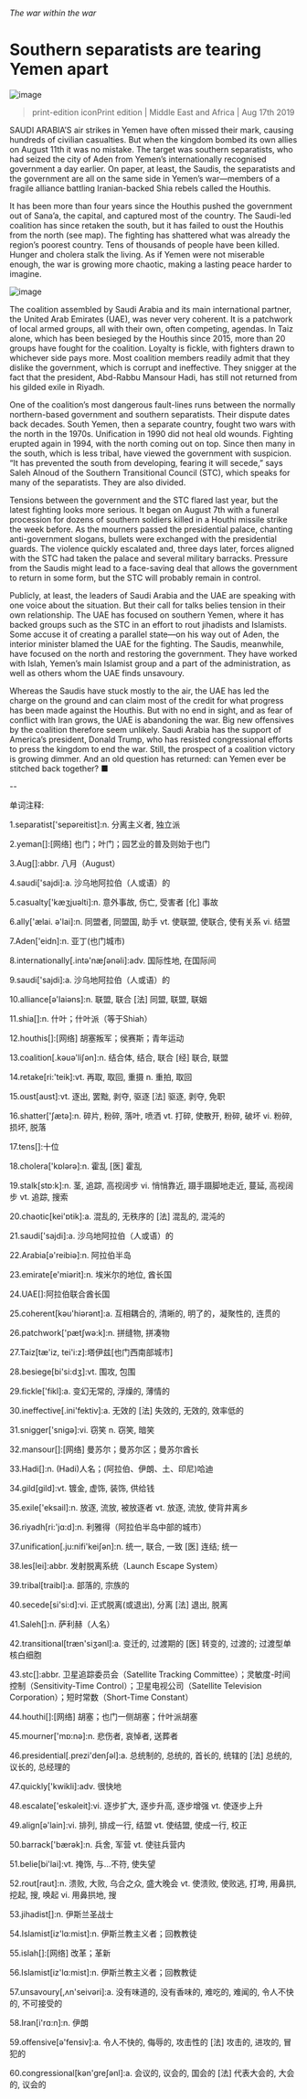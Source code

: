 ###### The war within the war
# Southern separatists are tearing Yemen apart 
![image](images/20190817_MAP501.jpg) 
> print-edition iconPrint edition | Middle East and Africa | Aug 17th 2019 
SAUDI ARABIA’S air strikes in Yemen have often missed their mark, causing hundreds of civilian casualties. But when the kingdom bombed its own allies on August 11th it was no mistake. The target was southern separatists, who had seized the city of Aden from Yemen’s internationally recognised government a day earlier. On paper, at least, the Saudis, the separatists and the government are all on the same side in Yemen’s war—members of a fragile alliance battling Iranian-backed Shia rebels called the Houthis. 
It has been more than four years since the Houthis pushed the government out of Sana’a, the capital, and captured most of the country. The Saudi-led coalition has since retaken the south, but it has failed to oust the Houthis from the north (see map). The fighting has shattered what was already the region’s poorest country. Tens of thousands of people have been killed. Hunger and cholera stalk the living. As if Yemen were not miserable enough, the war is growing more chaotic, making a lasting peace harder to imagine. 
![image](images/20190817_MAM978.png) 
The coalition assembled by Saudi Arabia and its main international partner, the United Arab Emirates (UAE), was never very coherent. It is a patchwork of local armed groups, all with their own, often competing, agendas. In Taiz alone, which has been besieged by the Houthis since 2015, more than 20 groups have fought for the coalition. Loyalty is fickle, with fighters drawn to whichever side pays more. Most coalition members readily admit that they dislike the government, which is corrupt and ineffective. They snigger at the fact that the president, Abd-Rabbu Mansour Hadi, has still not returned from his gilded exile in Riyadh. 
One of the coalition’s most dangerous fault-lines runs between the normally northern-based government and southern separatists. Their dispute dates back decades. South Yemen, then a separate country, fought two wars with the north in the 1970s. Unification in 1990 did not heal old wounds. Fighting erupted again in 1994, with the north coming out on top. Since then many in the south, which is less tribal, have viewed the government with suspicion. “It has prevented the south from developing, fearing it will secede,” says Saleh Alnoud of the Southern Transitional Council (STC), which speaks for many of the separatists. They are also divided. 
Tensions between the government and the STC flared last year, but the latest fighting looks more serious. It began on August 7th with a funeral procession for dozens of southern soldiers killed in a Houthi missile strike the week before. As the mourners passed the presidential palace, chanting anti-government slogans, bullets were exchanged with the presidential guards. The violence quickly escalated and, three days later, forces aligned with the STC had taken the palace and several military barracks. Pressure from the Saudis might lead to a face-saving deal that allows the government to return in some form, but the STC will probably remain in control. 
Publicly, at least, the leaders of Saudi Arabia and the UAE are speaking with one voice about the situation. But their call for talks belies tension in their own relationship. The UAE has focused on southern Yemen, where it has backed groups such as the STC in an effort to rout jihadists and Islamists. Some accuse it of creating a parallel state—on his way out of Aden, the interior minister blamed the UAE for the fighting. The Saudis, meanwhile, have focused on the north and restoring the government. They have worked with Islah, Yemen’s main Islamist group and a part of the administration, as well as others whom the UAE finds unsavoury. 
Whereas the Saudis have stuck mostly to the air, the UAE has led the charge on the ground and can claim most of the credit for what progress has been made against the Houthis. But with no end in sight, and as fear of conflict with Iran grows, the UAE is abandoning the war. Big new offensives by the coalition therefore seem unlikely. Saudi Arabia has the support of America’s president, Donald Trump, who has resisted congressional efforts to press the kingdom to end the war. Still, the prospect of a coalition victory is growing dimmer. And an old question has returned: can Yemen ever be stitched back together? ■ 
-- 
 单词注释:
1.separatist['sepәreitist]:n. 分离主义者, 独立派 
2.yeman[]:[网络] 也门；叶门；园艺业的普及则始于也门 
3.Aug[]:abbr. 八月（August） 
4.saudi['sajdi]:a. 沙乌地阿拉伯（人或语）的 
5.casualty['kæʒjuәlti]:n. 意外事故, 伤亡, 受害者 [化] 事故 
6.ally['ælai. ә'lai]:n. 同盟者, 同盟国, 助手 vt. 使联盟, 使联合, 使有关系 vi. 结盟 
7.Aden['eidn]:n. 亚丁(也门城市) 
8.internationally[.intә'næʃәnәli]:adv. 国际性地, 在国际间 
9.saudi['sajdi]:a. 沙乌地阿拉伯（人或语）的 
10.alliance[ә'laiәns]:n. 联盟, 联合 [法] 同盟, 联盟, 联姻 
11.shia[]:n. 什叶；什叶派（等于Shiah） 
12.houthis[]:[网络] 胡塞叛军；侯赛斯；青年运动 
13.coalition[.kәuә'liʃәn]:n. 结合体, 结合, 联合 [经] 联合, 联盟 
14.retake[ri:'teik]:vt. 再取, 取回, 重摄 n. 重拍, 取回 
15.oust[aust]:vt. 逐出, 罢黜, 剥夺, 驱逐 [法] 驱逐, 剥夺, 免职 
16.shatter['ʃætә]:n. 碎片, 粉碎, 落叶, 喷洒 vt. 打碎, 使散开, 粉碎, 破坏 vi. 粉碎, 损坏, 脱落 
17.tens[]:十位 
18.cholera['kɒlәrә]:n. 霍乱 [医] 霍乱 
19.stalk[stɒ:k]:n. 茎, 追踪, 高视阔步 vi. 悄悄靠近, 蹑手蹑脚地走近, 蔓延, 高视阔步 vt. 追踪, 搜索 
20.chaotic[kei'ɒtik]:a. 混乱的, 无秩序的 [法] 混乱的, 混沌的 
21.saudi['sajdi]:a. 沙乌地阿拉伯（人或语）的 
22.Arabia[ә'reibiә]:n. 阿拉伯半岛 
23.emirate[e'miәrit]:n. 埃米尔的地位, 酋长国 
24.UAE[]:阿拉伯联合酋长国 
25.coherent[kәu'hiәrәnt]:a. 互相耦合的, 清晰的, 明了的，凝聚性的, 连贯的 
26.patchwork['pætʃwә:k]:n. 拼缝物, 拼凑物 
27.Taiz[tæ'iz, tei'i:z]:塔伊兹[也门西南部城市] 
28.besiege[bi'si:dʒ]:vt. 围攻, 包围 
29.fickle['fikl]:a. 变幻无常的, 浮燥的, 薄情的 
30.ineffective[.ini'fektiv]:a. 无效的 [法] 失效的, 无效的, 效率低的 
31.snigger['snigә]:vi. 窃笑 n. 窃笑, 暗笑 
32.mansour[]:[网络] 曼苏尔；曼苏尔区；曼苏尔酋长 
33.Hadi[]:n. (Hadi)人名；(阿拉伯、伊朗、土、印尼)哈迪 
34.gild[gild]:vt. 镀金, 虚饰, 装饰, 供给钱 
35.exile['eksail]:n. 放逐, 流放, 被放逐者 vt. 放逐, 流放, 使背井离乡 
36.riyadh[ri:'jɑ:d]:n. 利雅得（阿拉伯半岛中部的城市） 
37.unification[.ju:nifi'keiʃәn]:n. 统一, 联合, 一致 [医] 连结; 统一 
38.les[lei]:abbr. 发射脱离系统（Launch Escape System） 
39.tribal[traibl]:a. 部落的, 宗族的 
40.secede[si'si:d]:vi. 正式脱离(或退出), 分离 [法] 退出, 脱离 
41.Saleh[]:n. 萨利赫（人名） 
42.transitional[træn'siʒәnl]:a. 变迁的, 过渡期的 [医] 转变的, 过渡的; 过渡型单核白细胞 
43.stc[]:abbr. 卫星追踪委员会（Satellite Tracking Committee）；灵敏度-时间控制（Sensitivity-Time Control）；卫星电视公司（Satellite Television Corporation）；短时常数（Short-Time Constant） 
44.houthi[]:[网络] 胡塞；也门一侧胡塞；什叶派胡塞 
45.mourner['mɒ:nә]:n. 悲伤者, 哀悼者, 送葬者 
46.presidential[.prezi'denʃәl]:a. 总统制的, 总统的, 首长的, 统辖的 [法] 总统的, 议长的, 总经理的 
47.quickly['kwikli]:adv. 很快地 
48.escalate['eskәleit]:vi. 逐步扩大, 逐步升高, 逐步增强 vt. 使逐步上升 
49.align[ә'lain]:vi. 排列, 排成一行, 结盟 vt. 使结盟, 使成一行, 校正 
50.barrack['bærәk]:n. 兵舍, 军营 vt. 使驻兵营内 
51.belie[bi'lai]:vt. 掩饰, 与...不符, 使失望 
52.rout[raut]:n. 溃败, 大败, 乌合之众, 盛大晚会 vt. 使溃败, 使败逃, 打垮, 用鼻拱, 挖起, 搜, 唤起 vi. 用鼻拱地, 搜 
53.jihadist[]:n. 伊斯兰圣战士 
54.Islamist[iz'lɑ:mist]:n. 伊斯兰教主义者；回教教徒 
55.islah[]:[网络] 改革；革新 
56.Islamist[iz'lɑ:mist]:n. 伊斯兰教主义者；回教教徒 
57.unsavoury[,ʌn'seivәri]:a. 没有味道的, 没有香味的, 难吃的, 难闻的, 令人不快的, 不可接受的 
58.Iran[i'rɑ:n]:n. 伊朗 
59.offensive[ә'fensiv]:a. 令人不快的, 侮辱的, 攻击性的 [法] 攻击的, 进攻的, 冒犯的 
60.congressional[kәn'greʃәnl]:a. 会议的, 议会的, 国会的 [法] 代表大会的, 大会的, 议会的 
